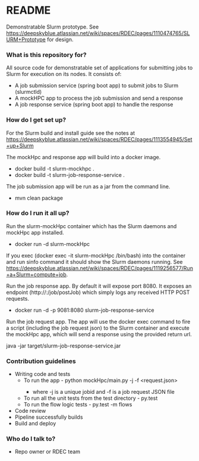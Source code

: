 # README #

Demonstratable Slurm prototype. See https://deepskyblue.atlassian.net/wiki/spaces/RDEC/pages/1110474765/SLURM+Prototype for design.

### What is this repository for? ###

All source code for demonstratable set of applications for submitting jobs to Slurm for execution on its nodes. It consists of:
* A job submission service (spring boot app) to submit jobs to Slurm (slurmctld)
* A mockHPC app to process the job submission and send a response
* A job response service (spring boot app) to handle the response

### How do I get set up? ###

For the Slurm build and install guide see the notes at https://deepskyblue.atlassian.net/wiki/spaces/RDEC/pages/1113554945/Set+up+Slurm 

The mockHpc and response app will build into a docker image.

* docker build -t slurm-mockhpc .
* docker build -t slurm-job-response-service .

The job submission app will be run as a jar from the command line.

* mvn clean package

### How do I run it all up? ###

Run the slurm-mockHpc container which has the Slurm daemons and mockHpc app installed.

* docker run -d slurm-mockHpc

If you exec (docker exec -it slurm-mockHpc /bin/bash) into the container and run sinfo command it should show the Slurm daemons running. See https://deepskyblue.atlassian.net/wiki/spaces/RDEC/pages/1119256577/Run+a+Slurm+compute+job.

Run the job response app. By default it will expose port 8080. It exposes an endpoint (http://<url>:<port>/job/postJob) which simply logs any received HTTP POST requests.

* docker run -d -p 9081:8080 slurm-job-response-service

Run the job request app. The app will use the docker exec command to fire a script (including the job request json) to the Slurm container and execute the mockHpc app, which will send a response using the provided return url.  

java -jar target/slurm-job-response-service.jar 

### Contribution guidelines ###

* Writing code and tests
    * To run the app - python mockHpc/main.py -j <jobid> -f <request.json>
        * where -j is a unique jobid and -f is a job request JSON file 
    * To run all the unit tests from the test directory - py.test
    * To run the flow logic tests - py.test -m flows
* Code review
* Pipeline successfully builds
* Build and deploy

### Who do I talk to? ###

* Repo owner or RDEC team 